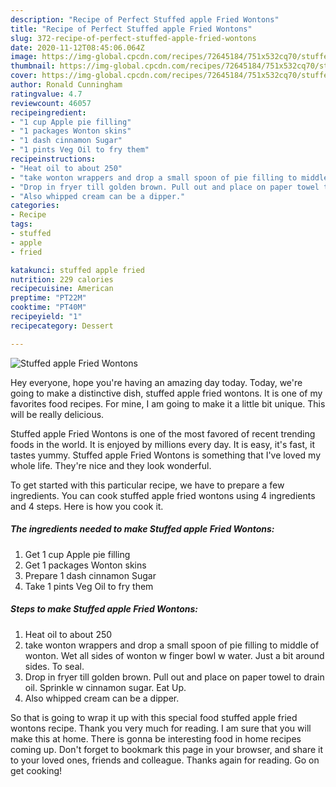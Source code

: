 ```yaml
---
description: "Recipe of Perfect Stuffed apple Fried Wontons"
title: "Recipe of Perfect Stuffed apple Fried Wontons"
slug: 372-recipe-of-perfect-stuffed-apple-fried-wontons
date: 2020-11-12T08:45:06.064Z
image: https://img-global.cpcdn.com/recipes/72645184/751x532cq70/stuffed-apple-fried-wontons-recipe-main-photo.jpg
thumbnail: https://img-global.cpcdn.com/recipes/72645184/751x532cq70/stuffed-apple-fried-wontons-recipe-main-photo.jpg
cover: https://img-global.cpcdn.com/recipes/72645184/751x532cq70/stuffed-apple-fried-wontons-recipe-main-photo.jpg
author: Ronald Cunningham
ratingvalue: 4.7
reviewcount: 46057
recipeingredient:
- "1 cup Apple pie filling"
- "1 packages Wonton skins"
- "1 dash cinnamon Sugar"
- "1 pints Veg Oil to fry them"
recipeinstructions:
- "Heat oil to about 250"
- "take wonton wrappers and drop a small spoon of pie filling to middle of wonton. Wet all sides of wonton w finger bowl w water. Just a bit around sides. To seal."
- "Drop in fryer till golden brown. Pull out and place on paper towel to drain oil. Sprinkle w cinnamon sugar. Eat Up."
- "Also whipped cream can be a dipper."
categories:
- Recipe
tags:
- stuffed
- apple
- fried

katakunci: stuffed apple fried 
nutrition: 229 calories
recipecuisine: American
preptime: "PT22M"
cooktime: "PT40M"
recipeyield: "1"
recipecategory: Dessert

---
```



![Stuffed apple Fried Wontons](https://img-global.cpcdn.com/recipes/72645184/751x532cq70/stuffed-apple-fried-wontons-recipe-main-photo.jpg)

Hey everyone, hope you're having an amazing day today. Today, we're going to make a distinctive dish, stuffed apple fried wontons. It is one of my favorites food recipes. For mine, I am going to make it a little bit unique. This will be really delicious.

Stuffed apple Fried Wontons is one of the most favored of recent trending foods in the world. It is enjoyed by millions every day. It is easy, it's fast, it tastes yummy. Stuffed apple Fried Wontons is something that I've loved my whole life. They're nice and they look wonderful.




To get started with this particular recipe, we have to prepare a few ingredients. You can cook stuffed apple fried wontons using 4 ingredients and 4 steps. Here is how you cook it.

<!--inarticleads1-->

##### The ingredients needed to make Stuffed apple Fried Wontons:

1. Get 1 cup Apple pie filling
1. Get 1 packages Wonton skins
1. Prepare 1 dash cinnamon Sugar
1. Take 1 pints Veg Oil to fry them




<!--inarticleads2-->

##### Steps to make Stuffed apple Fried Wontons:

1. Heat oil to about 250
1. take wonton wrappers and drop a small spoon of pie filling to middle of wonton. Wet all sides of wonton w finger bowl w water. Just a bit around sides. To seal.
1. Drop in fryer till golden brown. Pull out and place on paper towel to drain oil. Sprinkle w cinnamon sugar. Eat Up.
1. Also whipped cream can be a dipper.




So that is going to wrap it up with this special food stuffed apple fried wontons recipe. Thank you very much for reading. I am sure that you will make this at home. There is gonna be interesting food in home recipes coming up. Don't forget to bookmark this page in your browser, and share it to your loved ones, friends and colleague. Thanks again for reading. Go on get cooking!
